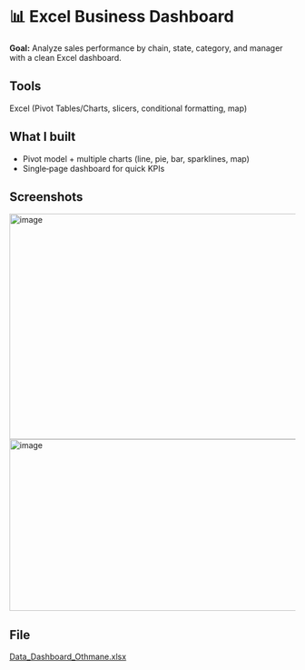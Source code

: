 # 📊 Excel Business Dashboard

**Goal:** 
Analyze sales performance by chain, state, category, and manager with a clean Excel dashboard.

## Tools
Excel (Pivot Tables/Charts, slicers, conditional formatting, map)

## What I built
- Pivot model + multiple charts (line, pie, bar, sparklines, map)
- Single‑page dashboard for quick KPIs

## Screenshots
<img width="975" height="397" alt="image" src="https://github.com/user-attachments/assets/9781c436-8ef0-4085-b158-4baa18f3ce48" />

<img width="965" height="302" alt="image" src="https://github.com/user-attachments/assets/e6390313-159b-423d-b6f0-2fa3f8497ade" />


## File

[Data_Dashboard_Othmane.xlsx](https://github.com/user-attachments/files/21976015/Data_Dashboard_Othmane.xlsx)
